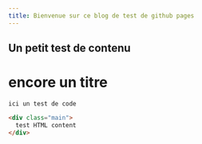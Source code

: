 ```yaml
---
title: Bienvenue sur ce blog de test de github pages
---
```


## Un petit test de contenu

# encore un titre 

```
ici un test de code
```

```html
<div class="main">
  test HTML content
</div>
```
